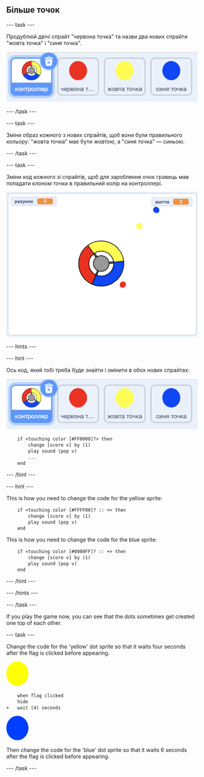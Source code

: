 ## Більше точок

\--- task \---

Продублюй двічі спрайт "червона точка" та назви два нових спрайти "жовта точка" і "синя точка".

![screenshot](images/dots-more-dots.png)

\--- /task \---

\--- task \---

Зміни образ кожного з нових спрайтів, щоб вони були правильного кольору: "жовта точка" має бути жовтою, а "синя точка" — синьою.

\--- /task \---

\--- task \---

Зміни код кожного зі спрайтів, щоб для заробляння очок гравець мав попадати клоном точки в правильний колір на контроллері.

![screenshot](images/dots-all-test.png)

\--- hints \---

\--- hint \---

Ось код, який тобі треба буде знайти і змінити в обох нових спрайтах:

![screenshot](images/dots-more-dots.png)

```blocks3
    if <touching color [#FF0000]?> then
        change [score v] by (1)
        play sound (pop v)
        ...
    end
```

\--- /hint \---

\--- hint \---

This is how you need to change the code for the yellow sprite:

```blocks3
    if <touching color [#FFFF00]? :: +> then
        change [score v] by (1)
        play sound (pop v)
    end
```

This is how you need to change the code for the blue sprite:

```blocks3
    if <touching color [#0000FF]? :: +> then
        change [score v] by (1)
        play sound (pop v)
    end
```

\--- /hint \---

\--- /hints \---

\--- /task \---

If you play the game now, you can see that the dots sometimes get created one top of each other.

\--- task \---

Change the code for the 'yellow' dot sprite so that it waits four seconds after the flag is clicked before appearing.

![Yellow dot](images/yellow-sprite.png)

```blocks3
    when flag clicked
    hide
+   wait (4) seconds
```

![Blue dot](images/blue-sprite.png)

Then change the code for the 'blue' dot sprite so that it waits 6 seconds after the flag is clicked before appearing.

\--- /task \---
